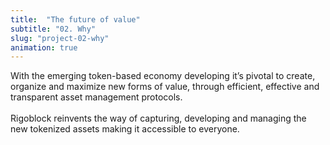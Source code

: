 ```yaml
---
title:  "The future of value"
subtitle: "02. Why"
slug: "project-02-why"
animation: true
---
```


With the emerging token-based economy developing it’s pivotal to create, organize and maximize new forms of value, through efficient, effective and transparent asset management protocols.
&nbsp;  
&nbsp;  
Rigoblock reinvents the way of capturing, developing and managing the new tokenized assets making it accessible to everyone.
